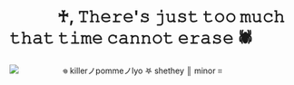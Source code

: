# 　　　♰, 𝚃𝚑𝚎𝚛𝚎'𝚜 𝚓𝚞𝚜𝚝 𝚝𝚘𝚘 𝚖𝚞𝚌𝚑 𝚝𝚑𝚊𝚝 𝚝𝚒𝚖𝚎 𝚌𝚊𝚗𝚗𝚘𝚝 𝚎𝚛𝚊𝚜𝚎 🕷
![](https://i.imgur.com/5xwJ2CN.png)
⠀ ⠀⠀ ⠀⠀ ⠀𖦹 killerノpommeノlyo 𖤐 shethey ║ minor ⌗
